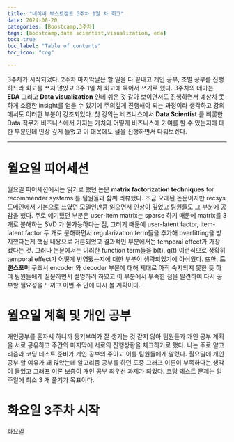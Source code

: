 ```yaml
---
title: "네이버 부스트캠프 3주차 1일 차 회고"
date: 2024-08-20
categories: [Boostcamp,3주차]
tags: [boostcamp,data scientist,visualization, eda]
toc: true
toc_label: "Table of contents"
toc_icon: "cog"

---
```


3주차가 시작되었다. 2주차 마지막날은 할 일을 다 끝내고 개인 공부, 조별 공부를 진행하느라 회고를 쓰지 않았고 3주 1일 차 회고에 묶어서 쓰기로 했다. 3주차의 테마는 **EDA** 그리고 **Data visualization** 인데 쉬운 것 같아 보이면서도 진행하면서 예상치 못하게 소중한 insight를 얻을 수 있기에
주의깊게 진행해야 되는 과정이라 생각하고 강의에서도 이러한 부분이 강조되었다. 첫 강의는 비즈니스에서 **Data Scientist** 를 비롯한 Data 직무가 비즈니스에서 가지는 가치와 어떻게 비즈니스에 기여를 할 수 있는지에 대한 부분인데 인상 깊게 들었고 이 대목에도 글을 진행하면서 다뤄보겠다.
___
# 월요일 피어세션

월요일 피어세션에서는 읽기로 했던 논문 **matrix factorization techniques** for recommender systems 를 팀원들과 함꼐 리뷰했다. 조금 오래된 논문이지만 recsys 도메인에서 기본으로 쓰였던 모델인만큼 읽으면서 인상이 깊었고 팀원들도 그 부분에 공감을 했다. 주로 얘기됐던 부분은 user-item matrix는
sparse 하기 때문에 matrix를 3개로 분해하는 SVD 가 불가능하다는 점, 그러기 때문에 user-latent factor, item-latent factor 두 개로 분해하면서 regularization term들을 추가해 overfitting을 방지했다는게 핵심 내용으로 거론되었고 결과적인 부분에서는 temporal effect가 가장 컸다는 것.
그러나 논문에서는 이러한 function term들을 b(t), q(t) 이런식으로 정확히 temporal effect가 어떻게 반영됐는지에 대한 부분이 생략되었기에 아쉬웠다. 또한, **트랜스포머** 구조서 encoder 와 decoder 부분에 대해 제대로 아직 숙지되지 못한 듯 하여 팀원들에게 질문하면서 설명하려 하였고 이 부분에서 부족한 점을 발견하여
다시 공부할 필요성을 느끼고 이번 주 안에 다시 볼 계획이다.

# 월요일 계획 및 개인 공부

개인공부를 혼자서 하니까 동기부여가 잘 생기는 것 같지 않아 팀원들과 개인 공부 계획을 서로 공유하고 주간의 마지막에 서로의 진행상황을 체크하기로 했다. 나는 주로 알고리즘과 코딩 테스트 준비가 개인 공부의 주이고 이를 팀원들에게 알렸다. 월요일에 개인 공부 할 여유가 꽤 많았는데 알고리즘 공부를 하던 도중
그래프 이론이 부족하다는 생각이 들었고 그래프 이론 보충이 개인 공부 최우선 과제가 되었다. 코딩 테스트 문제는 일주일에 최소 3 개 풀기가 목표이다.

# 화요일 3주차 시작

화요일 


